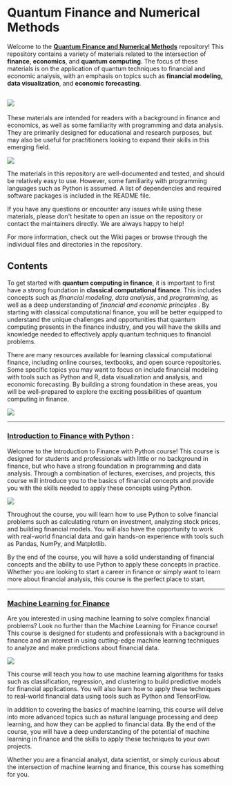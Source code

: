 # Quantum Finance and Numerical Methods


Welcome to the **[Quantum Finance and Numerical Methods](https://github.com/MonitSharma/Quantum-Finance-and-Numerical-Methods)** repository! This repository contains a variety of materials related to the intersection of **finance**, **economics**, and **quantum computing**. The focus of these materials is on the application of quantum techniques to financial and economic analysis, with an emphasis on topics such as **financial modeling, data visualization**, and **economic forecasting**.

![](https://previews.123rf.com/images/radiantskies/radiantskies1212/radiantskies121203577/17020484-abstract-word-cloud-for-quantum-finance-with-related-tags-and-terms.jpg)
----

These materials are intended for readers with a background in finance and economics, as well as some familiarity with programming and data analysis. They are primarily designed for educational and research purposes, but may also be useful for practitioners looking to expand their skills in this emerging field.

![](https://previews.123rf.com/images/radiantskies/radiantskies1211/radiantskies121100688/16446015-abstract-word-cloud-for-derivative-with-related-tags-and-terms.jpg)

The materials in this repository are well-documented and tested, and should be relatively easy to use. However, some familiarity with programming languages such as Python is assumed. A list of dependencies and required software packages is included in the README file.

If you have any questions or encounter any issues while using these materials, please don't hesitate to open an issue on the repository or contact the maintainers directly. We are always happy to help!

For more information, check out the Wiki pages or browse through the individual files and directories in the repository.


## Contents

To get started with **quantum computing in finance**, it is important to first have a strong foundation in **classical computational finance**. This includes concepts such as *financial modeling, data analysis*, and *programming*, as well as a deep understanding of *financial and economic principles* . By starting with classical computational finance, you will be better equipped to understand the unique challenges and opportunities that quantum computing presents in the finance industry, and you will have the skills and knowledge needed to effectively apply quantum techniques to financial problems.

There are many resources available for learning classical computational finance, including online courses, textbooks, and open source repositories. Some specific topics you may want to focus on include financial modeling with tools such as Python and R, data visualization and analysis, and economic forecasting. By building a strong foundation in these areas, you will be well-prepared to explore the exciting possibilities of quantum computing in finance.

![](https://previews.123rf.com/images/radiantskies/radiantskies1211/radiantskies121101250/16498372-abstract-word-cloud-for-financial-instrument-with-related-tags-and-terms.jpg)

-------


### [Introduction to Finance with Python](https://github.com/MonitSharma/Quantum-Finance-and-Numerical-Methods/tree/main/Introduction%20to%20Finance%20with%20Python) :




Welcome to the Introduction to Finance with Python course! This course is designed for students and professionals with little or no background in finance, but who have a strong foundation in programming and data analysis. Through a combination of lectures, exercises, and projects, this course will introduce you to the basics of financial concepts and provide you with the skills needed to apply these concepts using Python.

![](https://yodalearning.com/wp-content/uploads/Python-for-Finance-Course.png)

Throughout the course, you will learn how to use Python to solve financial problems such as calculating return on investment, analyzing stock prices, and building financial models. You will also have the opportunity to work with real-world financial data and gain hands-on experience with tools such as Pandas, NumPy, and Matplotlib.

By the end of the course, you will have a solid understanding of financial concepts and the ability to use Python to apply these concepts in practice. Whether you are looking to start a career in finance or simply want to learn more about financial analysis, this course is the perfect place to start.


-------


### [Machine Learning for Finance](https://github.com/MonitSharma/Quantum-Finance-and-Numerical-Methods/tree/main/Machine%20Learning%20For%20Finance)


Are you interested in using machine learning to solve complex financial problems? Look no further than the Machine Learning for Finance course! This course is designed for students and professionals with a background in finance and an interest in using cutting-edge machine learning techniques to analyze and make predictions about financial data.

![](https://monkeylearn.com/static/f3e1fac5db48d225d0be591917f13e93/Machine-Learning-in-Finance-Social@2x.png)

This course will teach you how to use machine learning algorithms for tasks such as classification, regression, and clustering to build predictive models for financial applications. You will also learn how to apply these techniques to real-world financial data using tools such as Python and TensorFlow.

In addition to covering the basics of machine learning, this course will delve into more advanced topics such as natural language processing and deep learning, and how they can be applied to financial data. By the end of the course, you will have a deep understanding of the potential of machine learning in finance and the skills to apply these techniques to your own projects.

Whether you are a financial analyst, data scientist, or simply curious about the intersection of machine learning and finance, this course has something for you. 




